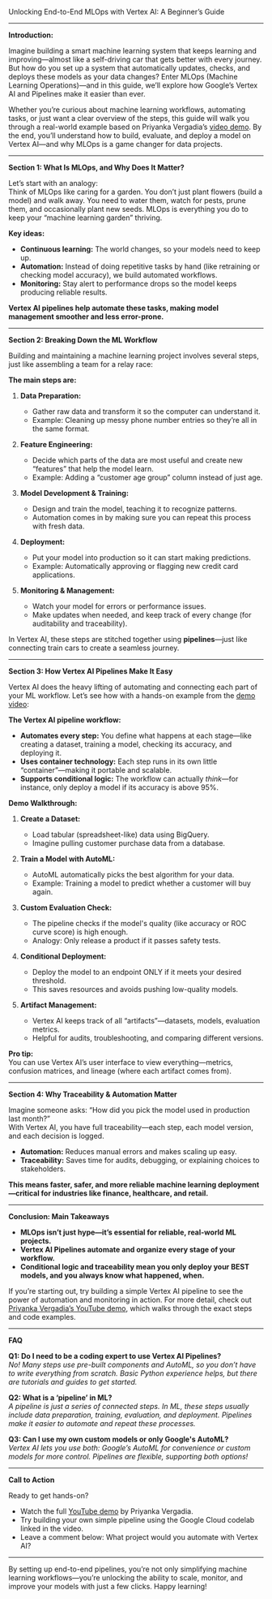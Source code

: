 Unlocking End-to-End MLOps with Vertex AI: A Beginner’s Guide

---

**Introduction:**

Imagine building a smart machine learning system that keeps learning and improving—almost like a self-driving car that gets better with every journey. But how do you set up a system that automatically updates, checks, and deploys these models as your data changes? Enter MLOps (Machine Learning Operations)—and in this guide, we’ll explore how Google’s Vertex AI and Pipelines make it easier than ever.

Whether you’re curious about machine learning workflows, automating tasks, or just want a clear overview of the steps, this guide will walk you through a real-world example based on Priyanka Vergadia’s [video demo](https://www.youtube.com/watch?v=1ykDWsnL2LE). By the end, you’ll understand how to build, evaluate, and deploy a model on Vertex AI—and why MLOps is a game changer for data projects.

---

**Section 1: What Is MLOps, and Why Does It Matter?**

Let’s start with an analogy:  
Think of MLOps like caring for a garden. You don’t just plant flowers (build a model) and walk away. You need to water them, watch for pests, prune them, and occasionally plant new seeds. MLOps is everything you do to keep your “machine learning garden” thriving.

**Key ideas:**

- **Continuous learning:** The world changes, so your models need to keep up.
- **Automation:** Instead of doing repetitive tasks by hand (like retraining or checking model accuracy), we build automated workflows.
- **Monitoring:** Stay alert to performance drops so the model keeps producing reliable results.

**Vertex AI pipelines help automate these tasks, making model management smoother and less error-prone.**

---

**Section 2: Breaking Down the ML Workflow**

Building and maintaining a machine learning project involves several steps, just like assembling a team for a relay race:

**The main steps are:**

1. **Data Preparation:**  
   - Gather raw data and transform it so the computer can understand it.  
   - Example: Cleaning up messy phone number entries so they’re all in the same format.

2. **Feature Engineering:**  
   - Decide which parts of the data are most useful and create new “features” that help the model learn.
   - Example: Adding a “customer age group” column instead of just age.

3. **Model Development & Training:**  
   - Design and train the model, teaching it to recognize patterns.
   - Automation comes in by making sure you can repeat this process with fresh data.

4. **Deployment:**  
   - Put your model into production so it can start making predictions.
   - Example: Automatically approving or flagging new credit card applications.

5. **Monitoring & Management:**  
   - Watch your model for errors or performance issues.
   - Make updates when needed, and keep track of every change (for auditability and traceability).

In Vertex AI, these steps are stitched together using **pipelines**—just like connecting train cars to create a seamless journey.

---

**Section 3: How Vertex AI Pipelines Make It Easy**

Vertex AI does the heavy lifting of automating and connecting each part of your ML workflow. Let’s see how with a hands-on example from the [demo video](https://www.youtube.com/watch?v=1ykDWsnL2LE):

**The Vertex AI pipeline workflow:**

- **Automates every step:** You define what happens at each stage—like creating a dataset, training a model, checking its accuracy, and deploying it.
- **Uses container technology:** Each step runs in its own little “container”—making it portable and scalable.
- **Supports conditional logic:** The workflow can actually *think*—for instance, only deploy a model if its accuracy is above 95%.

**Demo Walkthrough:**

1. **Create a Dataset:**  
   - Load tabular (spreadsheet-like) data using BigQuery.  
   - Imagine pulling customer purchase data from a database.

2. **Train a Model with AutoML:**  
   - AutoML automatically picks the best algorithm for your data.
   - Example: Training a model to predict whether a customer will buy again.

3. **Custom Evaluation Check:**  
   - The pipeline checks if the model's quality (like accuracy or ROC curve score) is high enough.
   - Analogy: Only release a product if it passes safety tests.

4. **Conditional Deployment:**  
   - Deploy the model to an endpoint ONLY if it meets your desired threshold.
   - This saves resources and avoids pushing low-quality models.

5. **Artifact Management:**  
   - Vertex AI keeps track of all “artifacts”—datasets, models, evaluation metrics.
   - Helpful for audits, troubleshooting, and comparing different versions.

**Pro tip:**  
You can use Vertex AI’s user interface to view everything—metrics, confusion matrices, and lineage (where each artifact comes from).

---

**Section 4: Why Traceability & Automation Matter**

Imagine someone asks: “How did you pick the model used in production last month?”  
With Vertex AI, you have full traceability—each step, each model version, and each decision is logged.

- **Automation:** Reduces manual errors and makes scaling up easy.
- **Traceability:** Saves time for audits, debugging, or explaining choices to stakeholders.

**This means faster, safer, and more reliable machine learning deployment—critical for industries like finance, healthcare, and retail.**

---

**Conclusion: Main Takeaways**

- **MLOps isn’t just hype—it’s essential for reliable, real-world ML projects.**
- **Vertex AI Pipelines automate and organize every stage of your workflow.**
- **Conditional logic and traceability mean you only deploy your BEST models, and you always know what happened, when.**

If you’re starting out, try building a simple Vertex AI pipeline to see the power of automation and monitoring in action. For more detail, check out [Priyanka Vergadia’s YouTube demo](https://www.youtube.com/watch?v=1ykDWsnL2LE), which walks through the exact steps and code examples.

---

**FAQ**

**Q1: Do I need to be a coding expert to use Vertex AI Pipelines?**  
*No! Many steps use pre-built components and AutoML, so you don’t have to write everything from scratch. Basic Python experience helps, but there are tutorials and guides to get started.*

**Q2: What is a ‘pipeline’ in ML?**  
*A pipeline is just a series of connected steps. In ML, these steps usually include data preparation, training, evaluation, and deployment. Pipelines make it easier to automate and repeat these processes.*

**Q3: Can I use my own custom models or only Google's AutoML?**  
*Vertex AI lets you use both: Google’s AutoML for convenience or custom models for more control. Pipelines are flexible, supporting both options!*

---

**Call to Action**

Ready to get hands-on?  
- Watch the full [YouTube demo](https://www.youtube.com/watch?v=1ykDWsnL2LE) by Priyanka Vergadia.
- Try building your own simple pipeline using the Google Cloud codelab linked in the video.
- Leave a comment below: What project would you automate with Vertex AI?

---

By setting up end-to-end pipelines, you’re not only simplifying machine learning workflows—you’re unlocking the ability to scale, monitor, and improve your models with just a few clicks. Happy learning!